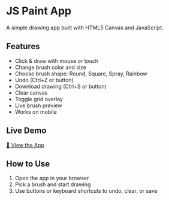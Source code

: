 # JS Paint App

A simple drawing app built with HTML5 Canvas and JavaScript.

## Features

- Click & draw with mouse or touch
- Change brush color and size
- Choose brush shape: Round, Square, Spray, Rainbow
- Undo (Ctrl+Z or button)
- Download drawing (Ctrl+S or button)
- Clear canvas
- Toggle grid overlay
- Live brush preview
- Works on mobile

## Live Demo

[🔗 View the App](https://kenthexe.github.io/js-paint-app)

## How to Use

1. Open the app in your browser
2. Pick a brush and start drawing
3. Use buttons or keyboard shortcuts to undo, clear, or save

